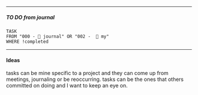 -----
##### TO DO from journal
```dataview
TASK 
FROM "000 - 📝 journal" OR "002 -  📍 my"
WHERE !completed
```

---
#### Ideas

tasks can be mine specific to a project and they can come up from meetings, journaling or be reoccurring.
tasks can be the ones that others committed on doing and I want to keep an eye on. 